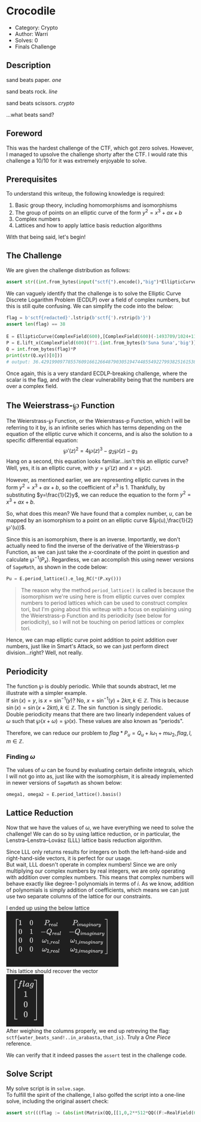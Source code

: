 # Crocodile
- Category: Crypto
- Author: Warri
- Solves: 0
- Finals Challenge
## Description
sand beats paper. *one* 

sand beats rock. *line* 

sand beats scissors. *crypto* 

...what beats sand?
## Foreword
This was the hardest challenge of the CTF, which got zero solves. However, I managed to upsolve the challenge shorty after the CTF. I would rate this challenge a 10/10 for it was extremely enjoyable to solve.
## Prerequisites
To understand this writeup, the following knowledge is required:
1. Basic group theory, including homomorphisms and isomorphisms
2. The group of points on an elliptic curve of the form $y^2=x^3+ax+b$
3. Complex numbers
4. Lattices and how to apply lattice basis reduction algorithms

With that being said, let's begin!
## The Challenge
We are given the challenge distribution as follows:
```py
assert str((int.from_bytes(input("sctf{").encode(),"big")*EllipticCurve(ComplexField(600),[ComplexField(600)(-1493709/1024+1199/16*ComplexField(600)("i")),ComplexField(600)(97809777/8192-82731/128*ComplexField(600)("i"))]).lift_x(ComplexField(600)(f"1.{int.from_bytes(b'Suna Suna','big')}+1.{int.from_bytes(b'no Mi','little')}*i")))[0])=='36.4291990977855760916612664879030519474485549227993825161538502715951674771375534061669588110611144482794597140078219632113930698630358361379569599632450344672544557014134877316071 - 15.5094169179867261746136693539618921556037112420771075014010650669426508111314380331723075069743390329380360196986670381926994761597803212368978601671191064945527021806868498686789*I' and not print('\033[43C\033[1A}')
```
We can vaguely identify that the challenge is to solve the Elliptic Curve Discrete Logarithm Problem (ECDLP) over a field of complex numbers, but this is still quite confusing. We can simplify the code into the below:
```py
flag = b'sctf{redacted}'.lstrip(b'sctf{').rstrip(b'}')
assert len(flag) == 38

E = EllipticCurve(ComplexField(600),[ComplexField(600)(-1493709/1024+1199/16*ComplexField(600)("i")),ComplexField(600)(97809777/8192-82731/128*ComplexField(600)("i"))])
P = E.lift_x(ComplexField(600)(f"1.{int.from_bytes(b'Suna Suna','big')}+1.{int.from_bytes(b'no Mi','little')}*i"))
Q = int.from_bytes(flag)*P
print(str(Q.xy()[0]))
# output: 36.4291990977855760916612664879030519474485549227993825161538502715951674771375534061669588110611144482794597140078219632113930698630358361379569599632450344672544557014134877316071 - 15.5094169179867261746136693539618921556037112420771075014010650669426508111314380331723075069743390329380360196986670381926994761597803212368978601671191064945527021806868498686789*I
```
Once again, this is a very standard ECDLP-breaking challenge, where the scalar is the flag, and with the clear vulnerability being that the numbers are over a complex field.  
## The Weierstrass-℘ Function
The Weierstrass-℘ Function, or the Weierstrass-p Function, which I will be referring to it by, is an infinite series which has terms depending on the equation of the elliptic curve which it concerns, and is also the solution to a specific differential equation:
$$℘'(z)^2 = 4℘(z)^3−g_2℘(z)−g_3$$
Hang on a second, this equation looks familiar...isn't this an elliptic curve? Well, yes, it is an elliptic curve, with $y=℘'(z)$ and $x=℘(z)$.    

However, as mentioned earlier, we are representing elliptic curves in the form $y^2=x^3+ax+b$, so the coefficient of $x^3$ is $1$. Thankfully, by substituting $y=\frac{1}{2}y$, we can reduce the equation to the form $y^2=x^3+ax+b$.  

So, what does this mean? We have found that a complex number, $u$, can be mapped by an isomorphism to a point on an elliptic curve $(℘(u),\frac{1}{2}℘'(u))$.  

Since this is an isomorphism, there is an inverse. Importantly, we don't actually need to find the inverse of the derivative of the Weierstrass-p Function, as we can just take the $x$-coordinate of the point in question and calculate $℘^{-1}(P_x)$. Regardless, we can accomplish this using newer versions of `SageMath`, as shown in the code below:
```py
Pu = E.period_lattice().e_log_RC(*(P.xy()))
```
> The reason why the method `period_lattice()` is called is because the isomorphism we're using here is from elliptic curves over complex numbers to period lattices which can be used to construct complex tori, but I'm going about this writeup with a focus on explaining using the Weierstrass-p Function and its periodicity (see below for periodicity), so I will not be touching on period lattices or complex tori.

Hence, we can map elliptic curve point addition to point addition over numbers, just like in Smart's Attack, so we can just perform direct division...right? Well, not really.
## Periodicity
The function ℘ is doubly periodic. While that sounds abstract, let me illustrate with a simpler example.  
If $\sin(x) = y$, is $x = \sin^{-1}(y)$? No, $x = \sin^{-1}(y)+2k\pi, k \in \mathbb{Z}$. This is because $\sin(x)=\sin(x+2k\pi),k \in \mathbb{Z}$. The $\sin$ function is singly periodic.  
Double periodicity means that there are two linearly independent values of $\omega$ such that $℘(x+\omega) = ℘(x)$. These values are also known as "periods".  

Therefore, we can reduce our problem to $flag*P_u = Q_u+l\omega_1+m\omega_2, flag,l,m \in \mathbb{Z}$. 
### Finding $\omega$
The values of $\omega$ can be found by evaluating certain definite integrals, which I will not go into as, just like with the isomorphism, it is already implemented in newer versions of `SageMath` as shown below:
```py
omega1, omega2 = E.period_lattice().basis()
```
## Lattice Reduction
Now that we have the values of $\omega$, we have everything we need to solve the challenge! We can do so by using lattice reduction, or in particular, the Lenstra–Lenstra–Lovász (LLL) lattice basis reduction algorithm.  

Since LLL only returns results for integers on both the left-hand-side and right-hand-side vectors, it is perfect for our usage.  
But wait, LLL doesn't operate in complex numbers! Since we are only multiplying our complex numbers by real integers, we are only operating with addition over complex numbers. This means that complex numbers will behave exactly like degree-1 polynomials in terms of $i$. As we know, addition of polynomials is simply addition of coefficients, which means we can just use two separate columns of the lattice for our constraints.  

I ended up using the below lattice  
<img src="./assets/lattice.png" alt="lattice" width="300"/>  
This lattice should recover the vector  
<img src="./assets/vector.png" alt="vector" width="100"/>  
After weighing the columns properly, we end up retreving the flag: `sctf{water_beats_sand!..in_arabasta,that_is}`. Truly a _One Piece_ reference.  

We can verify that it indeed passes the `assert` test in the challenge code.
## Solve Script
My solve script is in `solve.sage`.  
To fulfill the spirit of the challenge, I also golfed the script into a one-line solve, including the original assert check:
```py
assert str(((flag := (abs(int(Matrix(QQ,[[1,0,2**512*QQ((F:=RealField(600))((L:= (E:=EllipticCurve(ComplexField(600),[ComplexField(600)(-1493709/1024+1199/16*ComplexField(600)("i")),ComplexField(600)(97809777/8192-82731/128*ComplexField(600)("i"))])).period_lattice()).e_log_RC(*((P := E.lift_x(ComplexField(600)(f"1.{int.from_bytes(b'Suna Suna','big')}+1.{int.from_bytes(b'no Mi','little')}*i"))).xy())).real())),2**512*QQ(F(L.e_log_RC(*(P.xy())).imag_part()))],[0,2**300*1,2**512*-QQ(F(L.e_log_RC(*((Q := E.lift_x(ComplexField(600)(36.4291990977855760916612664879030519474485549227993825161538502715951674771375534061669588110611144482794597140078219632113930698630358361379569599632450344672544557014134877316071 - 15.5094169179867261746136693539618921556037112420771075014010650669426508111314380331723075069743390329380360196986670381926994761597803212368978601671191064945527021806868498686789*I))).xy())).real())),2**512*-QQ(F(L.e_log_RC(*(Q.xy())).imag_part()))],[0,0,2**512*QQ(F(L.basis()[0].real())),2**512*QQ(F(L.basis()[0].imag_part()))],[0,0,2**512*QQ(F(L.basis()[1].real())),2**512*QQ(F(L.basis()[1].imag_part()))]]).LLL()[0][0]))))*P)[0]) == str(Q[0]) and not print('sctf{'+flag.to_bytes(38).decode()+'}')
```